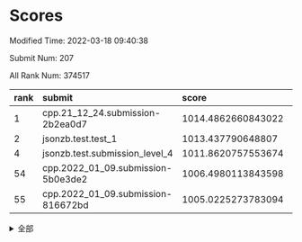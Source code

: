 # Scores

Modified Time: 2022-03-18 09:40:38

Submit Num: 207

All Rank Num: 374517

| rank |               submit               |       score        |       sigma        | pk_num |
| :--- | :--------------------------------- | :----------------- | :----------------- | :----- |
| 1    | cpp.21_12_24.submission-2b2ea0d7   | 1014.4862660843022 | 0.8357215397259478 | 7237   |
| 2    | jsonzb.test.test_1                 | 1013.437790648807  | 0.8143430651908745 | 7235   |
| 4    | jsonzb.test.submission_level_4     | 1011.8620757553674 | 0.7932176955801764 | 7235   |
| 54   | cpp.2022_01_09.submission-5b0e3de2 | 1006.4980113843598 | 0.7284037471595541 | 7241   |
| 55   | cpp.2022_01_09.submission-816672bd | 1005.0225273783094 | 0.720094838342712  | 7236   |


<details>
<summary>全部</summary>

| rank |                 submit                 |       score        |       sigma        | pk_num |
| :--- | :------------------------------------- | :----------------- | :----------------- | :----- |
| 1    | cpp.21_12_24.submission-2b2ea0d7       | 1014.4862660843022 | 0.8357215397259478 | 7237   |
| 2    | jsonzb.test.test_1                     | 1013.437790648807  | 0.8143430651908745 | 7235   |
| 3    | gobigger.level_3.submission_level_3_43 | 1012.1281825552646 | 0.7584220388675246 | 7233   |
| 4    | jsonzb.test.submission_level_4         | 1011.8620757553674 | 0.7932176955801764 | 7235   |
| 5    | gobigger.level_3.submission_level_3_47 | 1011.6589454884978 | 0.768630710818314  | 7236   |
| 6    | gobigger.level_3.submission_level_3_44 | 1011.5663210406889 | 0.7773775299453867 | 7238   |
| 7    | gobigger.level_3.submission_level_3_36 | 1011.131560104813  | 0.7852415015160779 | 7242   |
| 8    | gobigger.level_3.submission_level_3_38 | 1011.0677009002068 | 0.7690650223253918 | 7239   |
| 9    | gobigger.level_3.submission_level_3_27 | 1011.058422759086  | 0.7663042623702563 | 7238   |
| 10   | gobigger.level_3.submission_level_3_32 | 1010.9876003969813 | 0.7645749288233493 | 7232   |
| 11   | gobigger.level_3.submission_level_3_49 | 1010.9354404250277 | 0.7656016263568902 | 7235   |
| 12   | gobigger.level_3.submission_level_3_11 | 1010.8210916399944 | 0.7676120501336826 | 7239   |
| 13   | gobigger.level_3.submission_level_3_20 | 1010.7656210475207 | 0.7830578030060736 | 7238   |
| 14   | gobigger.level_3.submission_level_3_2  | 1010.7258054445952 | 0.7690639154481232 | 7241   |
| 15   | gobigger.level_3.submission_level_3_0  | 1010.6308390824126 | 0.7562728279946743 | 7241   |
| 16   | gobigger.level_3.submission_level_3_40 | 1010.6150720494121 | 0.7475743242151958 | 7240   |
| 17   | gobigger.level_3.submission_level_3_10 | 1010.5080237938799 | 0.7697902992033651 | 7239   |
| 18   | gobigger.level_3.submission_level_3_14 | 1010.468786945771  | 0.7569572862318737 | 7235   |
| 19   | gobigger.level_3.submission_level_3_28 | 1010.4526778866948 | 0.788353687827022  | 7242   |
| 20   | gobigger.level_3.submission_level_3_29 | 1010.3697668266226 | 0.7605951505681879 | 7239   |
| 21   | gobigger.level_3.submission_level_3_30 | 1010.2288872009312 | 0.7593352914849996 | 7238   |
| 22   | gobigger.level_3.submission_level_3_6  | 1010.1772241248249 | 0.7467410609993673 | 7235   |
| 23   | gobigger.level_3.submission_level_3_22 | 1010.1523558469906 | 0.7604005862679278 | 7234   |
| 24   | gobigger.level_3.submission_level_3_16 | 1010.1337716432585 | 0.7587547080093956 | 7231   |
| 25   | gobigger.level_3.submission_level_3_23 | 1010.1090996718282 | 0.7565120947201819 | 7235   |
| 26   | gobigger.level_3.submission_level_3_24 | 1010.0313376163987 | 0.7472136020424978 | 7240   |
| 27   | gobigger.level_3.submission_level_3_42 | 1009.9951671581158 | 0.7744049946653846 | 7241   |
| 28   | gobigger.level_3.submission_level_3_33 | 1009.9750603455807 | 0.7702147478252324 | 7240   |
| 29   | gobigger.level_3.submission_level_3_25 | 1009.9578325213934 | 0.7600559697147219 | 7234   |
| 30   | gobigger.level_3.submission_level_3_4  | 1009.9371101933956 | 0.7512789993855888 | 7234   |
| 31   | gobigger.level_3.submission_level_3_34 | 1009.875234203735  | 0.767744782029524  | 7233   |
| 32   | gobigger.level_3.submission_level_3_3  | 1009.8383868002355 | 0.7573819437530438 | 7238   |
| 33   | gobigger.level_3.submission_level_3_15 | 1009.8253290005214 | 0.7483159280316557 | 7242   |
| 34   | gobigger.level_3.submission_level_3_37 | 1009.7639446738461 | 0.7469643857330484 | 7239   |
| 35   | gobigger.level_3.submission_level_3_9  | 1009.7140443150735 | 0.7470223758814327 | 7239   |
| 36   | gobigger.level_3.submission_level_3_45 | 1009.6731942175903 | 0.7533839921177579 | 7239   |
| 37   | gobigger.level_3.submission_level_3_31 | 1009.6614036372481 | 0.7663947398271923 | 7235   |
| 38   | gobigger.level_3.submission_level_3_12 | 1009.5844788820945 | 0.7434832182087688 | 7236   |
| 39   | gobigger.level_3.submission_level_3_17 | 1009.5833934738649 | 0.7485742858456134 | 7236   |
| 40   | gobigger.level_3.submission_level_3_1  | 1009.5765266228327 | 0.7549676280404554 | 7234   |
| 41   | gobigger.level_3.submission_level_3_48 | 1009.4225688506274 | 0.7558910103754415 | 7242   |
| 42   | gobigger.level_3.submission_level_3_39 | 1009.3567962408696 | 0.764583782841955  | 7234   |
| 43   | gobigger.level_3.submission_level_3_41 | 1009.3494754701355 | 0.7706346769351327 | 7233   |
| 44   | gobigger.level_3.submission_level_3_19 | 1009.3034624898935 | 0.7340065132554217 | 7233   |
| 45   | gobigger.level_3.submission_level_3_5  | 1009.2077373284919 | 0.7553745866866107 | 7245   |
| 46   | gobigger.level_3.submission_level_3_21 | 1009.151938618983  | 0.7618225709976435 | 7239   |
| 47   | gobigger.level_3.submission_level_3_13 | 1009.0223463741651 | 0.753503065396471  | 7240   |
| 48   | gobigger.level_3.submission_level_3_18 | 1009.0139219992943 | 0.7492621362833094 | 7232   |
| 49   | gobigger.level_3.submission_level_3_7  | 1009.0061004155277 | 0.7491963241183947 | 7240   |
| 50   | gobigger.level_3.submission_level_3_46 | 1008.8860113565478 | 0.747741499656509  | 7238   |
| 51   | gobigger.level_3.submission_level_3_8  | 1008.8584011109808 | 0.7445337050558024 | 7242   |
| 52   | gobigger.level_3.submission_level_3_26 | 1008.8151532737216 | 0.7565189408004848 | 7238   |
| 53   | gobigger.level_3.submission_level_3_35 | 1008.7172209206323 | 0.7481713315317555 | 7240   |
| 54   | cpp.2022_01_09.submission-5b0e3de2     | 1006.4980113843598 | 0.7284037471595541 | 7241   |
| 55   | cpp.2022_01_09.submission-816672bd     | 1005.0225273783094 | 0.720094838342712  | 7236   |
| 56   | gobigger.level_1.submission_level_1_38 | 1004.2633338260644 | 0.723268431916836  | 7241   |
| 57   | gobigger.level_1.submission_level_1_25 | 1004.2561598352736 | 0.7268905699944316 | 7246   |
| 58   | gobigger.level_1.submission_level_1_20 | 1004.2259110338906 | 0.7109812505039115 | 7240   |
| 59   | gobigger.level_1.submission_level_1_28 | 1004.1953407649302 | 0.7302992297395487 | 7238   |
| 60   | gobigger.level_1.submission_level_1_49 | 1004.185232224593  | 0.7272012359264619 | 7237   |
| 61   | gobigger.level_1.submission_level_1_27 | 1004.182486729245  | 0.7121705584806175 | 7237   |
| 62   | gobigger.level_1.submission_level_1_12 | 1004.1733029236717 | 0.7136309066228255 | 7235   |
| 63   | gobigger.level_1.submission_level_1_11 | 1004.1682392025936 | 0.7252598302865141 | 7239   |
| 64   | gobigger.level_1.submission_level_1_26 | 1004.1529444417299 | 0.7185511977392068 | 7238   |
| 65   | gobigger.level_1.submission_level_1_0  | 1004.1067727283388 | 0.7029001899304653 | 7235   |
| 66   | gobigger.level_1.submission_level_1_40 | 1004.0223036601034 | 0.7209811843789456 | 7237   |
| 67   | gobigger.level_1.submission_level_1_43 | 1003.9204590948207 | 0.7136445952750571 | 7235   |
| 68   | gobigger.level_1.submission_level_1_32 | 1003.8847165436529 | 0.7317961829912751 | 7234   |
| 69   | gobigger.level_1.submission_level_1_15 | 1003.8766322143758 | 0.7141746975254286 | 7237   |
| 70   | gobigger.level_1.submission_level_1_30 | 1003.836544751219  | 0.7161437549843643 | 7238   |
| 71   | gobigger.level_1.submission_level_1_37 | 1003.8334767483524 | 0.7183653467753264 | 7239   |
| 72   | gobigger.level_1.submission_level_1_17 | 1003.8089082037877 | 0.7134979524079885 | 7238   |
| 73   | gobigger.level_1.submission_level_1_5  | 1003.7646786794514 | 0.7170095823391235 | 7239   |
| 74   | gobigger.level_1.submission_level_1_42 | 1003.6626951779245 | 0.7241469767071229 | 7237   |
| 75   | gobigger.level_1.submission_level_1_16 | 1003.63701560553   | 0.712908758217967  | 7239   |
| 76   | gobigger.level_1.submission_level_1_48 | 1003.6114647887088 | 0.705030238008923  | 7232   |
| 77   | gobigger.level_1.submission_level_1_23 | 1003.5670847701492 | 0.7173070500571626 | 7241   |
| 78   | gobigger.level_1.submission_level_1_39 | 1003.465182958806  | 0.7231466365714342 | 7235   |
| 79   | gobigger.level_1.submission_level_1_34 | 1003.4649067673811 | 0.7216009583157825 | 7235   |
| 80   | gobigger.level_1.submission_level_1_19 | 1003.4563822671228 | 0.7204241946823461 | 7240   |
| 81   | gobigger.level_1.submission_level_1_46 | 1003.3595093878982 | 0.7210202300210119 | 7233   |
| 82   | gobigger.level_1.submission_level_1_9  | 1003.3467013000816 | 0.7107484905777544 | 7237   |
| 83   | gobigger.level_1.submission_level_1_3  | 1003.2218012557526 | 0.7167181071115194 | 7236   |
| 84   | gobigger.level_1.submission_level_1_8  | 1003.1484092951079 | 0.7247412489135769 | 7235   |
| 85   | gobigger.level_1.submission_level_1_31 | 1003.0298535401954 | 0.7193682280215016 | 7242   |
| 86   | gobigger.level_1.submission_level_1_6  | 1003.0125060497365 | 0.714625754796903  | 7237   |
| 87   | gobigger.level_1.submission_level_1_2  | 1002.9548174619946 | 0.7234241816760879 | 7235   |
| 88   | gobigger.level_1.submission_level_1_44 | 1002.9479713307559 | 0.7159377479962729 | 7238   |
| 89   | gobigger.level_1.submission_level_1_13 | 1002.8973428728325 | 0.7142836429823937 | 7241   |
| 90   | gobigger.level_1.submission_level_1_45 | 1002.8377131230316 | 0.7296707239956608 | 7236   |
| 91   | gobigger.level_1.submission_level_1_18 | 1002.7660947662841 | 0.7246758444123597 | 7234   |
| 92   | gobigger.level_1.submission_level_1_24 | 1002.6644820661463 | 0.716915627511776  | 7234   |
| 93   | gobigger.level_1.submission_level_1_35 | 1002.6121670233935 | 0.7065628483660122 | 7232   |
| 94   | gobigger.level_1.submission_level_1_22 | 1002.5855763089353 | 0.7216270689645377 | 7240   |
| 95   | gobigger.level_1.submission_level_1_47 | 1002.5091951782316 | 0.7129952010021973 | 7233   |
| 96   | gobigger.level_1.submission_level_1_1  | 1002.4999823572629 | 0.7099632122571714 | 7240   |
| 97   | gobigger.level_1.submission_level_1_33 | 1002.4673492313673 | 0.7115595040917078 | 7233   |
| 98   | gobigger.level_1.submission_level_1_14 | 1002.4419958559077 | 0.7157140205652814 | 7235   |
| 99   | gobigger.level_1.submission_level_1_21 | 1002.4187678589863 | 0.7090870269307774 | 7242   |
| 100  | gobigger.level_1.submission_level_1_4  | 1002.4092712582554 | 0.7162935723959755 | 7239   |
| 101  | gobigger.level_1.submission_level_1_36 | 1002.3205773927657 | 0.7176548128479339 | 7241   |
| 102  | gobigger.level_1.submission_level_1_41 | 1002.1855775944982 | 0.7092507150150338 | 7235   |
| 103  | gobigger.level_1.submission_level_1_7  | 1001.9954443874091 | 0.7161187367709838 | 7236   |
| 104  | gobigger.level_1.submission_level_1_29 | 1001.9780546587822 | 0.7171620578092283 | 7241   |
| 105  | gobigger.level_1.submission_level_1_10 | 1001.8554470104538 | 0.7111771656575075 | 7237   |
| 106  | gobigger.random.submission_random_45   | 997.6794996840487  | 0.7076644678553903 | 7238   |
| 107  | gobigger.random.submission_random_44   | 997.2557900765821  | 0.7003573948706423 | 7236   |
| 108  | gobigger.random.submission_random_33   | 997.0953826835555  | 0.7166636945931324 | 7235   |
| 109  | gobigger.random.submission_random_7    | 996.9318013306973  | 0.7149560995349713 | 7241   |
| 110  | gobigger.random.submission_random_34   | 996.813480634309   | 0.701777444948978  | 7235   |
| 111  | gobigger.random.submission_random_42   | 996.7653758517241  | 0.7196710695451556 | 7235   |
| 112  | gobigger.random.submission_random_31   | 996.7466522233738  | 0.7111079021318147 | 7239   |
| 113  | gobigger.random.submission_random_12   | 996.3845203300613  | 0.7176285040955249 | 7237   |
| 114  | gobigger.random.submission_random_3    | 996.3719141448353  | 0.7126245499701865 | 7239   |
| 115  | gobigger.random.submission_random_8    | 996.3502063202582  | 0.6999016832768545 | 7236   |
| 116  | gobigger.random.submission_random_9    | 996.3476709815185  | 0.7039267215252935 | 7234   |
| 117  | gobigger.random.submission_random_0    | 996.2953557506257  | 0.714156409484933  | 7237   |
| 118  | gobigger.random.submission_random_19   | 996.2916328459675  | 0.7072772697564609 | 7232   |
| 119  | gobigger.random.submission_random_18   | 996.2741678213105  | 0.707537947978757  | 7239   |
| 120  | gobigger.random.submission_random_2    | 996.268995422475   | 0.7205010498197774 | 7234   |
| 121  | gobigger.random.submission_random_24   | 996.2671487142103  | 0.7229309223110212 | 7238   |
| 122  | gobigger.random.submission_random_49   | 996.1427937132047  | 0.720639798680817  | 7241   |
| 123  | gobigger.random.submission_random_10   | 996.0670490881361  | 0.7069869010626829 | 7239   |
| 124  | gobigger.random.submission_random_29   | 996.0174364874105  | 0.7008156603973099 | 7236   |
| 125  | gobigger.random.submission_random_4    | 996.005526165882   | 0.7068192727536355 | 7238   |
| 126  | gobigger.random.submission_random_14   | 995.9737366868687  | 0.7224499285523931 | 7234   |
| 127  | gobigger.random.submission_random_38   | 995.9628358779889  | 0.7144449786212662 | 7239   |
| 128  | gobigger.random.submission_random_17   | 995.9294957290062  | 0.7183415631650069 | 7234   |
| 129  | gobigger.random.submission_random_46   | 995.919070700954   | 0.7093048737789719 | 7239   |
| 130  | gobigger.random.submission_random_37   | 995.8477958865053  | 0.7167713767758467 | 7234   |
| 131  | gobigger.random.submission_random_27   | 995.8374871669964  | 0.7034724100974974 | 7232   |
| 132  | gobigger.random.submission_random_22   | 995.7964463509525  | 0.7084120745532799 | 7237   |
| 133  | gobigger.random.submission_random_26   | 995.7671504573636  | 0.7142930717637176 | 7239   |
| 134  | gobigger.random.submission_random_41   | 995.757898330634   | 0.7065600801881806 | 7234   |
| 135  | gobigger.random.submission_random_21   | 995.7495505790755  | 0.7055645543029447 | 7241   |
| 136  | gobigger.random.submission_random_39   | 995.7486513885516  | 0.7211209009931522 | 7228   |
| 137  | gobigger.random.submission_random_15   | 995.721133512012   | 0.7106731409122362 | 7234   |
| 138  | gobigger.random.submission_random_36   | 995.7082930408316  | 0.7230603895474994 | 7238   |
| 139  | gobigger.random.submission_random_32   | 995.6514013983546  | 0.7095552320887489 | 7237   |
| 140  | gobigger.random.submission_random_16   | 995.6133802068628  | 0.7180636464796009 | 7236   |
| 141  | gobigger.random.submission_random_5    | 995.5997940808685  | 0.7033152508610722 | 7234   |
| 142  | gobigger.random.submission_random_47   | 995.586743444079   | 0.7125538795608639 | 7231   |
| 143  | gobigger.random.submission_random_25   | 995.5665513743173  | 0.7124438040951768 | 7232   |
| 144  | gobigger.random.submission_random_23   | 995.5657810709724  | 0.7241207931503509 | 7237   |
| 145  | gobigger.random.submission_random_30   | 995.5100183574026  | 0.7065707295177195 | 7236   |
| 146  | gobigger.random.submission_random_40   | 995.499499371542   | 0.714173664814098  | 7238   |
| 147  | gobigger.random.submission_random_35   | 995.4696660559936  | 0.7092242246097822 | 7240   |
| 148  | gobigger.random.submission_random_28   | 995.4613921166599  | 0.709954097562577  | 7241   |
| 149  | gobigger.random.submission_random_11   | 995.3447391029745  | 0.7223482111819797 | 7236   |
| 150  | gobigger.random.submission_random_43   | 995.2790380763668  | 0.7089236225369719 | 7234   |
| 151  | gobigger.random.submission_random_48   | 995.2227891083115  | 0.7190943148262366 | 7240   |
| 152  | gobigger.random.submission_random_6    | 995.2017156436583  | 0.7108471404965502 | 7232   |
| 153  | gobigger.random.submission_random_13   | 995.12337638738    | 0.709332056729284  | 7239   |
| 154  | gobigger.random.submission_random_20   | 994.9226786533789  | 0.7132126617086437 | 7237   |
| 155  | gobigger.random.submission_random_1    | 994.536429048002   | 0.7123886439891843 | 7235   |
| 156  | gobigger.level_2.submission_level_2_22 | 994.2320175954472  | 0.7384730606744194 | 7239   |
| 157  | gobigger.level_2.submission_level_2_41 | 993.8170147823481  | 0.7200193631203415 | 7232   |
| 158  | gobigger.level_2.submission_level_2_13 | 993.6708257511772  | 0.7409973111267842 | 7233   |
| 159  | gobigger.level_2.submission_level_2_5  | 993.473715893021   | 0.7389886926804176 | 7237   |
| 160  | gobigger.level_2.submission_level_2_32 | 993.3318279840954  | 0.73349310423123   | 7233   |
| 161  | gobigger.level_2.submission_level_2_12 | 993.1078601013787  | 0.7473737820207802 | 7233   |
| 162  | gobigger.level_2.submission_level_2_46 | 993.0559502943992  | 0.7360770485983906 | 7235   |
| 163  | gobigger.level_2.submission_level_2_3  | 993.0424696515901  | 0.7539713154683114 | 7237   |
| 164  | gobigger.level_2.submission_level_2_45 | 993.033097285693   | 0.7368905689173484 | 7237   |
| 165  | gobigger.level_2.submission_level_2_26 | 993.0197908969608  | 0.7331374110892616 | 7239   |
| 166  | gobigger.level_2.submission_level_2_49 | 992.855784774245   | 0.7424261950054384 | 7233   |
| 167  | gobigger.level_2.submission_level_2_20 | 992.7459691208663  | 0.7643685978849647 | 7237   |
| 168  | gobigger.level_2.submission_level_2_14 | 992.6687120061948  | 0.7505279497213715 | 7240   |
| 169  | gobigger.level_2.submission_level_2_29 | 992.6258927658993  | 0.7296257293674939 | 7236   |
| 170  | gobigger.level_2.submission_level_2_30 | 992.5912807490046  | 0.7385853983859328 | 7237   |
| 171  | gobigger.level_2.submission_level_2_36 | 992.4861965126702  | 0.7434640833336458 | 7235   |
| 172  | gobigger.level_2.submission_level_2_4  | 992.402649444792   | 0.731724868554792  | 7236   |
| 173  | gobigger.level_2.submission_level_2_39 | 992.2567233531121  | 0.7434047514253564 | 7235   |
| 174  | gobigger.level_2.submission_level_2_2  | 992.232490878387   | 0.7383251694457009 | 7239   |
| 175  | gobigger.level_2.submission_level_2_34 | 992.2205433735068  | 0.7709275299331616 | 7238   |
| 176  | gobigger.level_2.submission_level_2_43 | 992.1965539307312  | 0.7530340247901529 | 7240   |
| 177  | gobigger.level_2.submission_level_2_48 | 992.196112107053   | 0.7542131865185725 | 7234   |
| 178  | gobigger.level_2.submission_level_2_7  | 992.0434089305085  | 0.7323073457926402 | 7235   |
| 179  | gobigger.level_2.submission_level_2_16 | 991.922658124333   | 0.7724430104841339 | 7234   |
| 180  | gobigger.level_2.submission_level_2_11 | 991.920828058969   | 0.7421405850357778 | 7239   |
| 181  | gobigger.level_2.submission_level_2_21 | 991.8973498311134  | 0.7477332419178562 | 7235   |
| 182  | gobigger.level_2.submission_level_2_19 | 991.8254934664404  | 0.7512503412335727 | 7239   |
| 183  | gobigger.level_2.submission_level_2_24 | 991.7524511017198  | 0.7528365628422157 | 7235   |
| 184  | gobigger.level_2.submission_level_2_1  | 991.7512260696593  | 0.741947500244582  | 7235   |
| 185  | gobigger.level_2.submission_level_2_44 | 991.7003602863351  | 0.7750492542314446 | 7236   |
| 186  | gobigger.level_2.submission_level_2_9  | 991.6755946933757  | 0.7470154539431156 | 7238   |
| 187  | gobigger.level_2.submission_level_2_47 | 991.6405937218276  | 0.7535397659127112 | 7239   |
| 188  | gobigger.level_2.submission_level_2_42 | 991.6194108443977  | 0.7487574719877005 | 7241   |
| 189  | gobigger.level_2.submission_level_2_18 | 991.617784986367   | 0.7526778845947989 | 7237   |
| 190  | gobigger.level_2.submission_level_2_23 | 991.6063761721259  | 0.7502431520834065 | 7239   |
| 191  | gobigger.level_2.submission_level_2_6  | 991.5801831555137  | 0.7491823518916957 | 7237   |
| 192  | gobigger.level_2.submission_level_2_25 | 991.5304860768009  | 0.742354640094791  | 7234   |
| 193  | gobigger.level_2.submission_level_2_37 | 991.5171979559503  | 0.7547777918115538 | 7241   |
| 194  | gobigger.level_2.submission_level_2_28 | 991.5124406653573  | 0.7509525432068597 | 7239   |
| 195  | gobigger.level_2.submission_level_2_40 | 991.3868886495211  | 0.7514715468654121 | 7240   |
| 196  | gobigger.level_2.submission_level_2_35 | 991.3510902991287  | 0.7563234811476903 | 7239   |
| 197  | gobigger.level_2.submission_level_2_31 | 991.3000392128549  | 0.7706113508088859 | 7240   |
| 198  | gobigger.level_2.submission_level_2_10 | 991.2122658479528  | 0.7706581110521934 | 7241   |
| 199  | gobigger.level_2.submission_level_2_33 | 991.2004610063858  | 0.770349202397907  | 7245   |
| 200  | gobigger.level_2.submission_level_2_15 | 991.1358046217716  | 0.7570719973806624 | 7240   |
| 201  | gobigger.level_2.submission_level_2_27 | 991.005772265822   | 0.7485804174363041 | 7239   |
| 202  | gobigger.level_2.submission_level_2_8  | 990.9150949866857  | 0.7427712118276747 | 7239   |
| 203  | gobigger.level_2.submission_level_2_17 | 990.623115309921   | 0.7623327951225027 | 7239   |
| 204  | gobigger.level_2.submission_level_2_0  | 990.512881583224   | 0.7484229771143289 | 7240   |
| 205  | gobigger.level_2.submission_level_2_38 | 989.8266791139163  | 0.7780378177501358 | 7237   |
| 206  | gobigger.none.submission_none_0        | 976.6423228875552  | 1.3661738369269538 | 7235   |
| 207  | gobigger.none.submission_none_1        | 975.118684955155   | 1.5100674409642751 | 7228   |

</details>